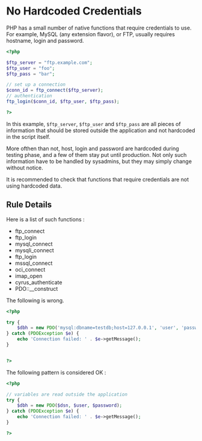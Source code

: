 <!-- Security -->
# No Hardcoded Credentials

PHP has a small number of native functions that require credentials to use. For example, MySQL (any extension flavor), or FTP, usually requires hostname, login and password. 


```php
<?php

$ftp_server = "ftp.example.com";
$ftp_user = "foo";
$ftp_pass = "bar";

// set up a connection
$conn_id = ftp_connect($ftp_server);
// authentication
ftp_login($conn_id, $ftp_user, $ftp_pass); 

?>
```

In this example, `$ftp_server`, `$ftp_user` and `$ftp_pass` are all pieces of information that should be stored outside the application and not hardcoded in the script itself. 

More ofthen than not, host, login and password are hardcoded during testing phase, and a few of them stay put until production. Not only such information have to be handled by sysadmins, but they may simply change without notice. 

It is recommended to check that functions that require credentials are not using hardcoded data. 

## Rule Details

Here is a list of such functions : 

* ftp_connect
* ftp_login
* mysql_connect
* mysqli_connect
* ftp_login
* mssql_connect
* oci_connect
* imap_open
* cyrus_authenticate
* PDO::__construct


The following is wrong. 

```php
<?php

try {
    $dbh = new PDO('mysql:dbname=testdb;host=127.0.0.1', 'user', 'password');
} catch (PDOException $e) {
    echo 'Connection failed: ' . $e->getMessage();
}


?>
```

The following pattern is considered OK :

```php
<?php

// variables are read outside the application
try {
    $dbh = new PDO($dsn, $user, $password);
} catch (PDOException $e) {
    echo 'Connection failed: ' . $e->getMessage();
}

?>

```
<!--
### Options

## When Not To Use It

If default is not always necessary, you may disable this rule.


## Further Reading
* []()
-->